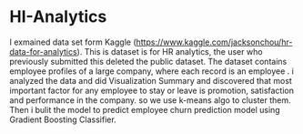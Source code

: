 # HI-Analytics
I exmained data set form Kaggle (https://www.kaggle.com/jacksonchou/hr-data-for-analytics). This is dataset is for HR analytics, the user who previously submitted this deleted the public dataset. The dataset contains employee profiles of a large company, where each record is an employee . i analyzed the data and did Visualization Summary and discovered that most important factor for any employee to stay or leave is promotion, satisfaction and performance in the company. so we use k-means algo to cluster them. Then i bulit the model
to predict employee churn prediction model using Gradient Boosting Classifier.

